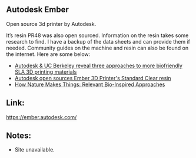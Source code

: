 ## Autodesk Ember

Open source 3d printer by Autodesk.

It’s resin PR48 was also open sourced. Information on the resin takes some research to find. I have a backup of the data sheets and can provide them if needed. Community guides on the machine and resin can also be found on the internet. Here are some below:

- [Autodesk & UC Berkeley reveal three approaches to more biofriendly SLA 3D printing materials](http://www.3ders.org/articles/20160527-autodesk-and-uc-berkeley-reveal-three-approaches-to-more-biofriendly-sla-3d-printing-materials.html)
- [Autodesk open sources Ember 3D Printer's Standard Clear resin](http://www.3ders.org/articles/20150311-autodesk-open-sources-ember-3d-printers-standard-clear-resin.html)
- [How Nature Makes Things: Relevant Bio-Inspired Approaches](https://blogs.autodesk.com/netfabb/2016/01/21/how-nature-makes-things-relevant-bio-inspired-approaches/)

## Link:

https://ember.autodesk.com/

## Notes:

- Site unavailable.